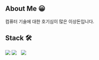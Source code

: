 ## About Me 😀
컴퓨터 기술에 대한 호기심이 많은 이상돈입니다.

## Stack 🛠
<img src="https://img.shields.io/badge/html5-E34F26?style=flat&logo=html5&logoColor=white">
<img src="https://img.shields.io/badge/react-E34F26?style=for-the-badge&logo=html5&logoColor=white">



<a href="https://instagram.com/doniii__i">
    <img 
        src="http://img.shields.io/badge/-Instagram-black?style=flat&logo=Instagram&link=https://instagram.com/doniii__i/"
        style="height : auto; margin-left : 10px; margin-right : 10px;"/>
</a>

